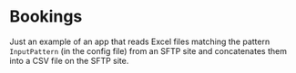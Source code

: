 # Bookings

Just an example of an app that reads Excel files matching the pattern `InputPattern` (in the config file) from an SFTP site and concatenates them into a CSV file on the SFTP site.